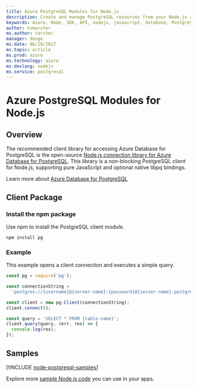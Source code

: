 ```yaml
---
title: Azure PostgreSQL Modules for Node.js
description: Create and manage PostgreSQL resources from your Node.js apps.
keywords: Azure, Node, SDK, API, nodejs, javascript, database, PostgreSQL
author: tomarcher
ms.author: tarcher
manager: douge
ms.date: 06/19/2017
ms.topic: article
ms.prod: azure
ms.technology: azure
ms.devlang: nodejs
ms.service: postgresql
---
```


# Azure PostgreSQL Modules for Node.js

## Overview

The recommended client library for accessing Azure Database for PostgreSQL is the open-source [Node.js connection library for Azure Database for PostgreSQL](https://www.npmjs.com/package/pg). 
This library is a non-blocking PostgreSQL client for Node.js, supporting pure JavaScript and optional native libpq bindings.

Learn more about [Azure Database for PostgreSQL](https://docs.microsoft.com/azure/postgresql/)

## Client Package

### Install the npm package

Use npm to install the PostgreSQL client module.

```
npm install pg
```   

### Example

This example opens a client connection and executes a simple query.

```javascript
const pg = require('pg');

const connectionString =
  'postgres://{username}@{server-name}:{password}@{server-name}.postgres.database.azure.com:5432/{database-name}?ssl=true';

const client = new pg.Client(connectionString);
client.connect();

const query = 'SELECT * FROM {table-name}';
client.query(query, (err, res) => {
  console.log(res);
});
```

## Samples

[!INCLUDE [node-postgresql-samples](../docs-ref-conceptual/includes/postgresql-samples.md)]

Explore more [sample Node.js code](https://azure.microsoft.com/resources/samples/?platform=nodejs) you can use in your apps.
